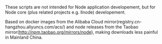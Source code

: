 These scripts are not intended for Node application developement, but for Node core (plus related projects e.g. llnode) developement.

Based on docker images from the Alibaba Cloud mirror(registry.cn-hangzhou.aliyuncs.com/acs/) and node releases from the Taobao mirror(http://npm.taobao.org/mirrors/node), making downloads less painful in Mainland China.
